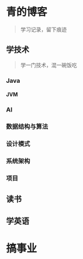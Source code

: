 # 青的博客  <!-- {docsify-ignore-all} -->
> 学习记录，留下痕迹

## 学技术
> 学一门技术，混一碗饭吃

### Java

#### JVM

### AI

### 数据结构与算法

### 设计模式

### 系统架构

### 项目


## 读书

## 学英语


# 搞事业





